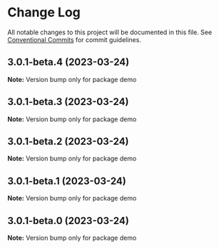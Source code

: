 # Change Log

All notable changes to this project will be documented in this file.
See [Conventional Commits](https://conventionalcommits.org) for commit guidelines.

## 3.0.1-beta.4 (2023-03-24)

**Note:** Version bump only for package demo





## 3.0.1-beta.3 (2023-03-24)

**Note:** Version bump only for package demo





## 3.0.1-beta.2 (2023-03-24)

**Note:** Version bump only for package demo





## 3.0.1-beta.1 (2023-03-24)

**Note:** Version bump only for package demo





## 3.0.1-beta.0 (2023-03-24)

**Note:** Version bump only for package demo
